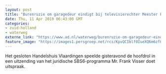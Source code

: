 ```yaml
---
layout: post
title: "Burenruzie om garagedeur eindigt bij televisierechter Meester Frank Visser"
date: Thu, 11 Apr 2019 06:43:00 GMT
categories: 
- zuid-holland 
- waterweg 
externe_link: "https://www.ad.nl/waterweg/burenruzie-om-garagedeur-eindigt-bij-televisierechter-meester-frank-visser~ab76ebc2/"
feature_image: "https://images1.persgroep.net/rcs/KpvQCIblf0IueXQ6m6zf8nkAKds/diocontent/145123340/_fitwidth/400/?appId=21791a8992982cd8da851550a453bd7f&quality=0.7"
---
```


Het gesloten Handelshuis Vlaardingen speelde gisteravond de hoofdrol in een uitzending van het juridische SBS6-programma Mr. Frank Visser doet uitspraak.
